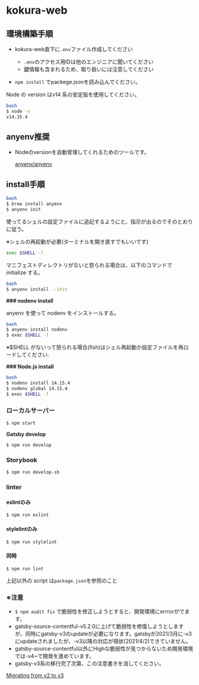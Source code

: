 # kokura-web
## 環境構築手順
- kokura-web直下に`.env`ファイル作成してください
    - `.env`のアクセス用IDは他のエンジニアに聞いてください
    - 鍵情報も含まれるため、取り扱いには注意してください

- `npm install` でpackege.jsonを読み込んでください。

Node の version はv14 系の安定版を使用してください。

```bash
bash
$ node -v
v14.15.4
```

## **anyenv推奨**

- Nodeのversionを自動管理してくれるためのツールです。

    [anyenv/anyenv](https://github.com/anyenv/anyenv)

## install手順

```bash
bash
$ brew install anyenv
$ anyenv init
```

使ってるシェルの設定ファイルに追記するようにと、指示が出るのでそのとおりに従う。

※シェルの再起動が必要(ターミナルを開き直すでもいいです)

```bash
exec $SHELL -l
```

マニフェストディレクトリがないと怒られる場合は、以下のコマンドで initialize する。

```bash
bash
$ anyenv install --init
```

**### nodenv install**

anyenv を使って nodenv をインストールする。

```bash
bash
$ anyenv install nodenv
$ exec $SHELL -l
```

※\$SHELL がないって怒られる場合(fish)はシェル再起動か設定ファイルを再ロードしてください.

**### Node.js install**

```bash
bash
$ nodenv install 14.15.4
$ nodenv global 14.15.4
$ exec $SHELL -l
```

### **ローカルサーバー**

`$ npm start` 

**Gatsby develop**

`$ npm run develop`

### **Storybook**

`$ npm run develop-sb`

### **linter**

#### eslintのみ 
`$ npm run eslint` 
#### stylelintのみ 
`$ npm run stylelint` 

#### 同時 
`$ npm run lint`

上記以外の script は`package.json`を参照のこと

### **※注意**

- `$ npm audit fix` で脆弱性を修正しようとすると、開発環境にerrrorがでます。
- gatsby-source-contentful-v5.2.0に上げて脆弱性を修復しようとしますが、同時にgatsby-v3のupdateが必要になります。gatsbyが2021/3月に-v3にupdateされましたが、-v3以降の対応が現状(2021/4/2)できていません。
- gatsby-source-contentful以外にHighな脆弱性が見つからないため開発環境では-v4~で開発を進めています。
- gatsby-v3系の移行完了次第、この注意書きを消してください。

[Migrating from v2 to v3](https://www.gatsbyjs.com/docs/reference/release-notes/migrating-from-v2-to-v3/)

